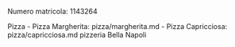 Numero matricola: 1143264

Pizza
    - Pizza Margherita: pizza/margherita.md
    - Pizza Capricciosa: pizza/capricciosa.md
pizzeria Bella Napoli
